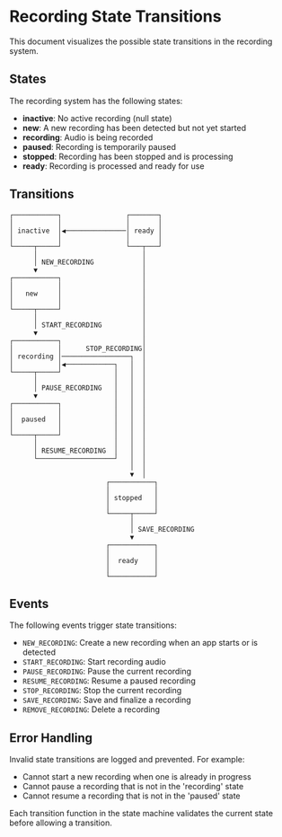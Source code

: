# Recording State Transitions

This document visualizes the possible state transitions in the recording system.

## States

The recording system has the following states:

- **inactive**: No active recording (null state)
- **new**: A new recording has been detected but not yet started
- **recording**: Audio is being recorded
- **paused**: Recording is temporarily paused
- **stopped**: Recording has been stopped and is processing
- **ready**: Recording is processed and ready for use

## Transitions

```
┌───────────┐                ┌───────┐
│           │                │       │
│ inactive  │◀───────────────│ ready │
│           │                │       │
└─────┬─────┘                └───┬───┘
      │                          │
      │ NEW_RECORDING            │
      ▼                          │
┌───────────┐                    │
│           │                    │
│   new     │                    │
│           │                    │
└─────┬─────┘                    │
      │                          │
      │ START_RECORDING          │
      ▼                          │
┌───────────┐                    │
│           │      STOP_RECORDING│
│ recording │─────────────────┐  │
│           │◀────────────┐   │  │
└─────┬─────┘             │   │  │
      │                   │   │  │
      │ PAUSE_RECORDING   │   │  │
      ▼                   │   │  │
┌───────────┐             │   │  │
│           │             │   │  │
│  paused   │             │   │  │
│           │             │   │  │
└─────┬─────┘             │   │  │
      │                   │   │  │
      │ RESUME_RECORDING  │   │  │
      └───────────────────┘   │  │
                              │  │
                              ▼  │
                        ┌───────────┐
                        │           │
                        │ stopped   │
                        │           │
                        └─────┬─────┘
                              │
                              │ SAVE_RECORDING
                              ▼
                        ┌───────────┐
                        │           │
                        │  ready    │
                        │           │
                        └───────────┘
```

## Events

The following events trigger state transitions:

- `NEW_RECORDING`: Create a new recording when an app starts or is detected
- `START_RECORDING`: Start recording audio
- `PAUSE_RECORDING`: Pause the current recording
- `RESUME_RECORDING`: Resume a paused recording
- `STOP_RECORDING`: Stop the current recording
- `SAVE_RECORDING`: Save and finalize a recording
- `REMOVE_RECORDING`: Delete a recording

## Error Handling

Invalid state transitions are logged and prevented. For example:

- Cannot start a new recording when one is already in progress
- Cannot pause a recording that is not in the 'recording' state
- Cannot resume a recording that is not in the 'paused' state

Each transition function in the state machine validates the current state before allowing a transition.

